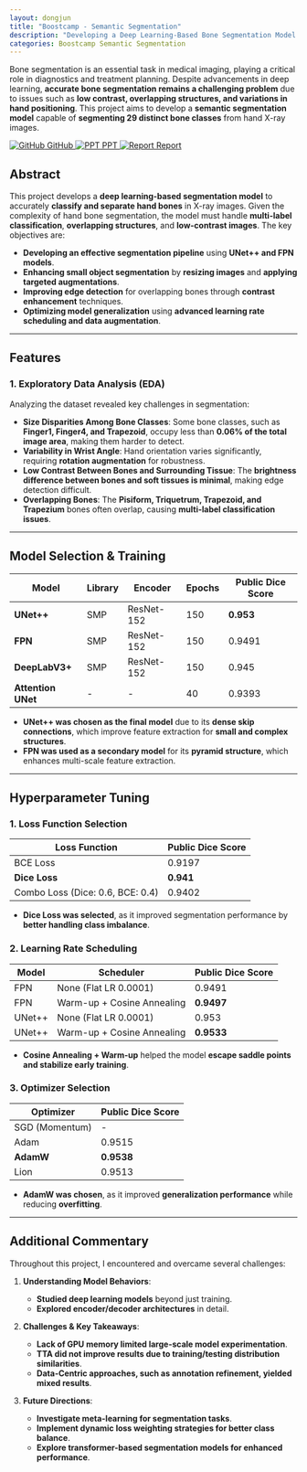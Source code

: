 ```yaml
---
layout: dongjun
title: "Boostcamp - Semantic Segmentation"
description: "Developing a Deep Learning-Based Bone Segmentation Model for Hand X-ray Images"
categories: Boostcamp Semantic Segmentation
---
```


Bone segmentation is an essential task in medical imaging, playing a critical role in diagnostics and treatment planning. Despite advancements in deep learning, **accurate bone segmentation remains a challenging problem** due to issues such as **low contrast, overlapping structures, and variations in hand positioning**. This project aims to develop a **semantic segmentation model** capable of **segmenting 29 distinct bone classes** from hand X-ray images. 

<div class="btn-row">
  <a href="https://github.com/boostcampaitech7/level2-cv-semanticsegmentation-cv-21-lv3" target="_blank" class="btn">
    <img src="https://uxwing.com/wp-content/themes/uxwing/download/brands-and-social-media/github-icon.png" alt="GitHub" class="btn-icon"> GitHub
  </a>
  <a href="https://github.com/user-attachments/files/18844130/Semantic.segmentation.pdf" target="_blank" class="btn">
    <img src="https://uxwing.com/wp-content/themes/uxwing/download/file-and-folder-type/powerpoint-icon.png" alt="PPT" class="btn-icon"> PPT
  </a>
  <a href="https://github.com/user-attachments/files/18844135/Semantic.Segmentation.Wrap.up.report.pdf" target="_blank" class="btn">
    <img src="https://cdn-icons-png.flaticon.com/256/80/80942.png" alt="Report" class="btn-icon"> Report
  </a>
</div>


## Abstract
This project develops a **deep learning-based segmentation model** to accurately **classify and separate hand bones** in X-ray images. Given the complexity of hand bone segmentation, the model must handle **multi-label classification**, **overlapping structures**, and **low-contrast images**. The key objectives are:
- **Developing an effective segmentation pipeline** using **UNet++ and FPN models**.
- **Enhancing small object segmentation** by **resizing images** and **applying targeted augmentations**.
- **Improving edge detection** for overlapping bones through **contrast enhancement** techniques.
- **Optimizing model generalization** using **advanced learning rate scheduling and data augmentation**.

---

## Features

### 1. Exploratory Data Analysis (EDA)
Analyzing the dataset revealed key challenges in segmentation:
- **Size Disparities Among Bone Classes**: Some bone classes, such as **Finger1, Finger4, and Trapezoid**, occupy less than **0.06% of the total image area**, making them harder to detect.
- **Variability in Wrist Angle**: Hand orientation varies significantly, requiring **rotation augmentation** for robustness.
- **Low Contrast Between Bones and Surrounding Tissue**: The **brightness difference between bones and soft tissues is minimal**, making edge detection difficult.
- **Overlapping Bones**: The **Pisiform, Triquetrum, Trapezoid, and Trapezium** bones often overlap, causing **multi-label classification issues**.

---

## Model Selection & Training

| Model       | Library | Encoder      | Epochs | Public Dice Score |
|------------|---------|-------------|--------|--------------------|
| **UNet++** | SMP     | ResNet-152   | 150    | **0.953**         |
| **FPN**    | SMP     | ResNet-152   | 150    | 0.9491            |
| **DeepLabV3+** | SMP | ResNet-152  | 150    | 0.945             |
| **Attention UNet** | - | -          | 40     | 0.9393            |

- **UNet++ was chosen as the final model** due to its **dense skip connections**, which improve feature extraction for **small and complex structures**.
- **FPN was used as a secondary model** for its **pyramid structure**, which enhances multi-scale feature extraction.

---

## Hyperparameter Tuning

### 1. Loss Function Selection

| Loss Function | Public Dice Score |
|--------------|-------------------|
| BCE Loss     | 0.9197            |
| **Dice Loss** | **0.941**         |
| Combo Loss (Dice: 0.6, BCE: 0.4) | 0.9402 |

- **Dice Loss was selected**, as it improved segmentation performance by **better handling class imbalance**.

### 2. Learning Rate Scheduling

| Model   | Scheduler                     | Public Dice Score |
|--------|--------------------------------|-------------------|
| FPN    | None (Flat LR 0.0001)         | 0.9491            |
| FPN    | Warm-up + Cosine Annealing    | **0.9497**        |
| UNet++ | None (Flat LR 0.0001)         | 0.953             |
| UNet++ | Warm-up + Cosine Annealing    | **0.9533**        |

- **Cosine Annealing + Warm-up** helped the model **escape saddle points and stabilize early training**.

### 3. Optimizer Selection

| Optimizer | Public Dice Score |
|-----------|-------------------|
| SGD (Momentum) | -             |
| Adam         | 0.9515          |
| **AdamW**    | **0.9538**      |
| Lion         | 0.9513          |

- **AdamW was chosen**, as it improved **generalization performance** while reducing **overfitting**.

---

## Additional Commentary
Throughout this project, I encountered and overcame several challenges:
1. **Understanding Model Behaviors**:
   - **Studied deep learning models** beyond just training.
   - **Explored encoder/decoder architectures** in detail.

2. **Challenges & Key Takeaways**:
   - **Lack of GPU memory limited large-scale model experimentation**.
   - **TTA did not improve results due to training/testing distribution similarities**.
   - **Data-Centric approaches, such as annotation refinement, yielded mixed results**.

3. **Future Directions**:
   - **Investigate meta-learning for segmentation tasks**.
   - **Implement dynamic loss weighting strategies for better class balance**.
   - **Explore transformer-based segmentation models for enhanced performance**.